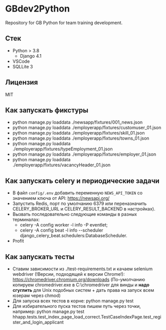 # GBdev2Python
Repository for GB Python for team training development.

## Стек
- Python > 3.8
	- Django  4.1
- VSCode
- SQLLite 3

## Лицензия
MIT

## Как запускать фикстуры
- python manage.py loaddata ./newsapp/fixtures/001_news.json
- python manage.py loaddata ./employerapp/fixtures/customuser_01.json
- python manage.py loaddata ./employerapp/fixtures/skill_01.json
- python manage.py loaddata ./employerapp/fixtures/towns_01.json
- python manage.py loaddata ./employerapp/fixtures/typeEmployment_01.json
- python manage.py loaddata ./employerapp/fixtures/employer_01.json
- python manage.py loaddata ./employerapp/fixtures/vacancyHeader_01.json

## Как запускать celery и периодические задачи
- В файл ```config/.env``` добавить переменную ```NEWS_API_TOKEN``` со значением ключа от API: https://newsapi.org/
- Запустить Redis, порт по умолчанию 6379 или переназначить CELERY_BROKER_URL и CELERY_RESULT_BACKEND в настройках).
- Вызвать последовательно следующие команды в разных терминалах:
	- celery -A config worker -l info -P eventlet;
	- celery -A config beat -l info --scheduler django_celery_beat.schedulers:DatabaseScheduler.
- Profit


## Как запускать тесты
- Ставим зависимости из ./test-requirements.txt и качаем selenium webdriver (!Версии, подходящей к версии Chrome!): https://chromedriver.chromium.org/downloads (По-умолчанию копируем chromedriver.exe в C:\chromedriver для винды и **надо сгуглить** для Unix подобных систем + дать права на запуск всем юзерам через chmod)
- Для запуска всех тестов в корне: python manage.py test
- Для избирательного пуска тестов пишем путь через точки, например: python manage.py test hhapp.tests.test_index_page_load_correct.TestCaseIndexPage.test_register_and_login_applicant